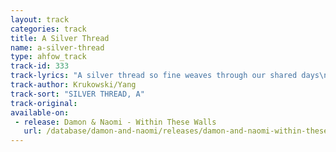 ```yaml
---
layout: track
categories: track
title: A Silver Thread
name: a-silver-thread
type: ahfow_track
track-id: 333
track-lyrics: "A silver thread so fine weaves through our shared days\nIs this all we have, this moment so fine\nWill the wind still blow after you have gone?\nIt's so fragile, it breaks before you know\nHow I wish for a way not to lose it all\nHow can I save this moment so fine\nWill the wind still blow after you have gone?"
track-author: Krukowski/Yang
track-sort: "SILVER THREAD, A"
track-original: 
available-on:
 - release: Damon & Naomi - Within These Walls
   url: /database/damon-and-naomi/releases/damon-and-naomi-within-these-walls/
---
```

